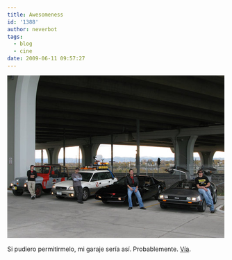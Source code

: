 ```yaml
---
title: Awesomeness
id: '1388'
author: neverbot
tags:
  - blog
  - cine
date: 2009-06-11 09:57:27
---
```


![Awesomeness](./awesomeness/awesomeness.jpg "Awesomeness")

Si pudiero permitirmelo, mi garaje sería así. Probablemente. [Vía](http://fuckyeahbacktothefuture.tumblr.com/post/116526672/snapalicious-juliasegal-if-getting-your).